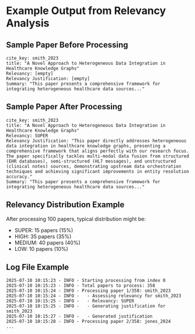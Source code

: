 # Example Output from Relevancy Analysis

## Sample Paper Before Processing

```csv
cite_key: smith_2023
title: "A Novel Approach to Heterogeneous Data Integration in Healthcare Knowledge Graphs"
Relevancy: [empty]
Relevancy Justification: [empty]
Summary: "This paper presents a comprehensive framework for integrating heterogeneous healthcare data sources..."
```

## Sample Paper After Processing

```csv
cite_key: smith_2023
title: "A Novel Approach to Heterogeneous Data Integration in Healthcare Knowledge Graphs"
Relevancy: SUPER
Relevancy Justification: "This paper directly addresses heterogeneous data integration in healthcare knowledge graphs, presenting a comprehensive framework that aligns perfectly with our research focus. The paper specifically tackles multi-modal data fusion from structured (EHR databases), semi-structured (HL7 messages), and unstructured (clinical notes) sources, demonstrating upstream data orchestration techniques and achieving significant improvements in entity resolution accuracy."
Summary: "This paper presents a comprehensive framework for integrating heterogeneous healthcare data sources..."
```

## Relevancy Distribution Example

After processing 100 papers, typical distribution might be:
- SUPER: 15 papers (15%)
- HIGH: 35 papers (35%)
- MEDIUM: 40 papers (40%)
- LOW: 10 papers (10%)

## Log File Example

```
2025-07-10 10:15:23 - INFO - Starting processing from index 0
2025-07-10 10:15:23 - INFO - Total papers to process: 358
2025-07-10 10:15:24 - INFO - Processing paper 1/358: smith_2023
2025-07-10 10:15:24 - INFO -   - Assessing relevancy for smith_2023
2025-07-10 10:15:25 - INFO -   - Relevancy: SUPER
2025-07-10 10:15:25 - INFO -   - Generating justification for smith_2023
2025-07-10 10:15:27 - INFO -   - Generated justification
2025-07-10 10:15:28 - INFO - Processing paper 2/358: jones_2024
...
```